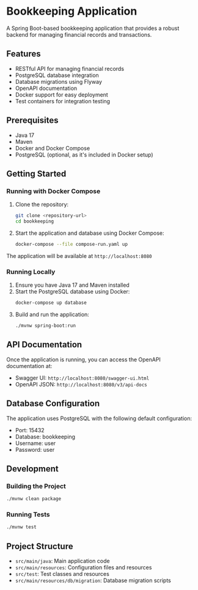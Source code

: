 # Bookkeeping Application

A Spring Boot-based bookkeeping application that provides a robust backend for managing financial records and transactions.

## Features

- RESTful API for managing financial records
- PostgreSQL database integration
- Database migrations using Flyway
- OpenAPI documentation
- Docker support for easy deployment
- Test containers for integration testing

## Prerequisites

- Java 17
- Maven
- Docker and Docker Compose
- PostgreSQL (optional, as it's included in Docker setup)

## Getting Started

### Running with Docker Compose

1. Clone the repository:
   ```bash
   git clone <repository-url>
   cd bookkeeping
   ```

2. Start the application and database using Docker Compose:
   ```bash
   docker-compose --file compose-run.yaml up 
   ```

The application will be available at `http://localhost:8080`

### Running Locally

1. Ensure you have Java 17 and Maven installed
2. Start the PostgreSQL database using Docker:
   ```bash
   docker-compose up database
   ```
3. Build and run the application:
   ```bash
   ./mvnw spring-boot:run
   ```

## API Documentation

Once the application is running, you can access the OpenAPI documentation at:
- Swagger UI: `http://localhost:8080/swagger-ui.html`
- OpenAPI JSON: `http://localhost:8080/v3/api-docs`

## Database Configuration

The application uses PostgreSQL with the following default configuration:
- Port: 15432
- Database: bookkeeping
- Username: user
- Password: user

## Development

### Building the Project

```bash
./mvnw clean package
```

### Running Tests

```bash
./mvnw test
```

## Project Structure

- `src/main/java`: Main application code
- `src/main/resources`: Configuration files and resources
- `src/test`: Test classes and resources
- `src/main/resources/db/migration`: Database migration scripts
